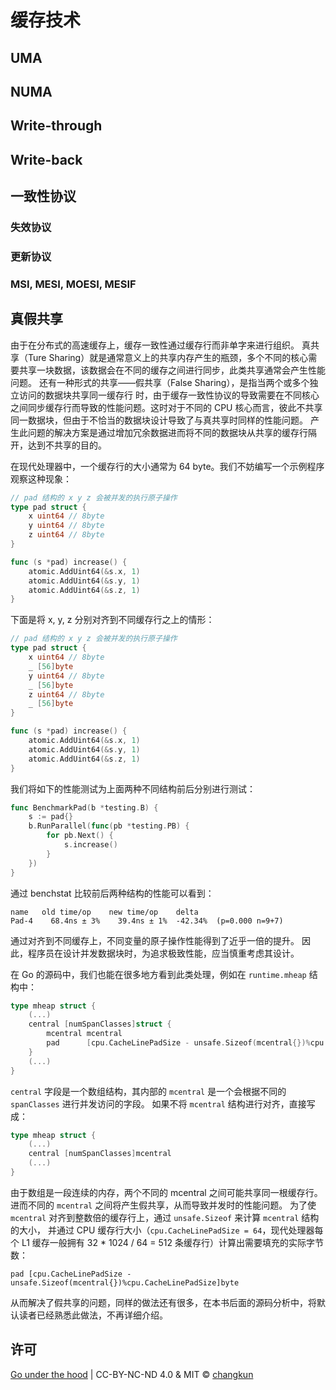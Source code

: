 # 缓存技术

## UMA

## NUMA

## Write-through

## Write-back

## 一致性协议

### 失效协议

### 更新协议

### MSI, MESI, MOESI, MESIF

## 真假共享

由于在分布式的高速缓存上，缓存一致性通过缓存行而非单字来进行组织。
真共享（Ture Sharing）就是通常意义上的共享内存产生的瓶颈，多个不同的核心需要共享一块数据，该数据会在不同的缓存之间进行同步，此类共享通常会产生性能问题。
还有一种形式的共享——假共享（False Sharing），是指当两个或多个独立访问的数据块共享同一缓存行
时，由于缓存一致性协议的导致需要在不同核心之间同步缓存行而导致的性能问题。这时对于不同的 CPU 核心而言，彼此不共享同一数据块，但由于不恰当的数据块设计导致了与真共享时同样的性能问题。
产生此问题的解决方案是通过增加冗余数据进而将不同的数据块从共享的缓存行隔开，达到不共享的目的。

在现代处理器中，一个缓存行的大小通常为 64 byte。我们不妨编写一个示例程序观察这种现象：

```go
// pad 结构的 x y z 会被并发的执行原子操作
type pad struct {
	x uint64 // 8byte
	y uint64 // 8byte
	z uint64 // 8byte
}

func (s *pad) increase() {
	atomic.AddUint64(&s.x, 1)
	atomic.AddUint64(&s.y, 1)
	atomic.AddUint64(&s.z, 1)
}
```

下面是将 x, y, z 分别对齐到不同缓存行之上的情形：

```go
// pad 结构的 x y z 会被并发的执行原子操作
type pad struct {
	x uint64 // 8byte
	_ [56]byte
	y uint64 // 8byte
	_ [56]byte
	z uint64 // 8byte
	_ [56]byte
}

func (s *pad) increase() {
	atomic.AddUint64(&s.x, 1)
	atomic.AddUint64(&s.y, 1)
	atomic.AddUint64(&s.z, 1)
}
```

我们将如下的性能测试为上面两种不同结构前后分别进行测试：

```go
func BenchmarkPad(b *testing.B) {
	s := pad{}
	b.RunParallel(func(pb *testing.PB) {
		for pb.Next() {
			s.increase()
		}
	})
}
```

通过 benchstat 比较前后两种结构的性能可以看到：

```
name   old time/op    new time/op    delta
Pad-4    68.4ns ± 3%    39.4ns ± 1%  -42.34%  (p=0.000 n=9+7)
```

通过对齐到不同缓存上，不同变量的原子操作性能得到了近乎一倍的提升。
因此，程序员在设计并发数据块时，为追求极致性能，应当慎重考虑其设计。

在 Go 的源码中，我们也能在很多地方看到此类处理，例如在 `runtime.mheap` 结构中：

```go
type mheap struct {
	(...)
	central [numSpanClasses]struct {
		mcentral mcentral
		pad      [cpu.CacheLinePadSize - unsafe.Sizeof(mcentral{})%cpu.CacheLinePadSize]byte
	}
	(...)
}
```

`central` 字段是一个数组结构，其内部的 `mcentral` 是一个会根据不同的 `spanClasses` 进行并发访问的字段。
如果不将 `mcentral` 结构进行对齐，直接写成：

```go
type mheap struct {
	(...)
	central [numSpanClasses]mcentral
	(...)
}
```

由于数组是一段连续的内存，两个不同的 mcentral 之间可能共享同一根缓存行。
进而不同的 `mcentral` 之间将产生假共享，从而导致并发时的性能问题。
为了使 `mcentral` 对齐到整数倍的缓存行上，通过 `unsafe.Sizeof` 来计算 `mcentral` 结构的大小，
并通过 CPU 缓存行大小（`cpu.CacheLinePadSize = 64`，现代处理器每个 L1 缓存一般拥有 32 * 1024 / 64 = 512 条缓存行）计算出需要填充的实际字节数：

```
pad [cpu.CacheLinePadSize - unsafe.Sizeof(mcentral{})%cpu.CacheLinePadSize]byte
```

从而解决了假共享的问题，同样的做法还有很多，在本书后面的源码分析中，将默认读者已经熟悉此做法，不再详细介绍。

## 许可

[Go under the hood](https://github.com/changkun/go-under-the-hood) | CC-BY-NC-ND 4.0 & MIT &copy; [changkun](https://changkun.de)
